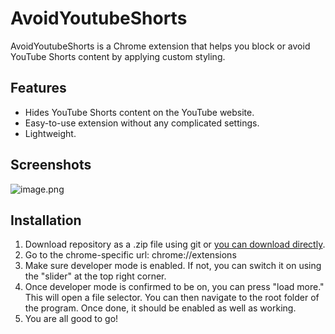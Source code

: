 # AvoidYoutubeShorts

AvoidYoutubeShorts is a Chrome extension that helps you block or avoid YouTube Shorts content by applying custom styling.

## Features

- Hides YouTube Shorts content on the YouTube website.
- Easy-to-use extension without any complicated settings.
- Lightweight.

## Screenshots

![image.png](https://i.postimg.cc/3WQ89Dkw/image.png)

## Installation

1. Download repository as a .zip file using git or [you can download directly](https://filebin.net/a9yu0f8oe4ahr6qw/AvoidYoutubeShorts.zip).
2. Go to the chrome-specific url: chrome://extensions
3. Make sure developer mode is enabled. If not, you can switch it on using the "slider" at the top right corner.
4. Once developer mode is confirmed to be on, you can press "load more." This will open a file selector. You can then navigate to the root folder of the program. Once done, it should be enabled as well as working.
5. You are all good to go!
